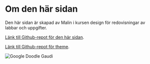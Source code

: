 Om den här sidan
==============================================

Den här sidan är skapad av Malin i kursen design för redovisningar av
labbar och uppgifter.

[Länk till Github-repot för den här sidan](https://github.com/malinbrand/Anax-Flat).

[Länk till Github-repot för theme](https://github.com/malinbrand/anax-flat-theme).

![Google Doodle Gaudi](img/gaudi.jpg)
